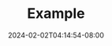 ---
date: 2024-02-02T04:14:54-08:00
draft: false
params:
  author: John Smith
title: Example
weight: 10
---